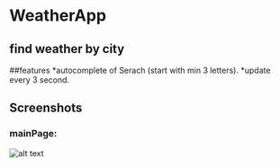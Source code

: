 ﻿# WeatherApp

## find weather by city

##features
  *autocomplete of Serach (start with min 3 letters).
  *update every 3 second.
 
 ## Screenshots ##
  ### mainPage: ###
![alt text](/screenshot/signIn.PNG)
  
